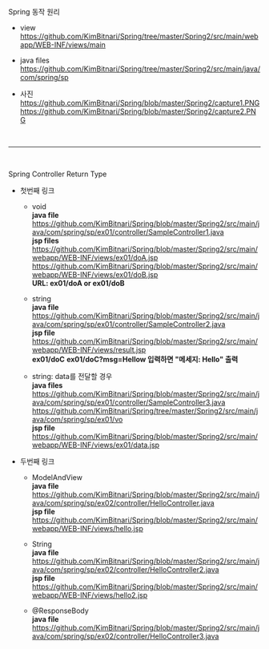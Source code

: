 Spring 동작 원리
  - view<br>
    https://github.com/KimBitnari/Spring/tree/master/Spring2/src/main/webapp/WEB-INF/views/main
  
  - java files<br>
    https://github.com/KimBitnari/Spring/tree/master/Spring2/src/main/java/com/spring/sp
  
  - 사진<br>
    https://github.com/KimBitnari/Spring/blob/master/Spring2/capture1.PNG<br>
    https://github.com/KimBitnari/Spring/blob/master/Spring2/capture2.PNG

<br>
<hr>
<br>

Spring Controller Return Type
  - 첫번째 링크
    - void<br>
      <b>java file</b><br>
        https://github.com/KimBitnari/Spring/blob/master/Spring2/src/main/java/com/spring/sp/ex01/controller/SampleController1.java<br>
      <b>jsp files</b><br>
        https://github.com/KimBitnari/Spring/blob/master/Spring2/src/main/webapp/WEB-INF/views/ex01/doA.jsp<br>
        https://github.com/KimBitnari/Spring/blob/master/Spring2/src/main/webapp/WEB-INF/views/ex01/doB.jsp<br>
      <b>URL: ex01/doA or ex01/doB</b>

    - string<br>
      <b>java file</b><br>
        https://github.com/KimBitnari/Spring/blob/master/Spring2/src/main/java/com/spring/sp/ex01/controller/SampleController2.java<br>
      <b>jsp file</b><br>
        https://github.com/KimBitnari/Spring/blob/master/Spring2/src/main/webapp/WEB-INF/views/result.jsp<br>
      <b>ex01/doC</b>
      <b>ex01/doC?msg=Hellow 입력하면 "메세지: Hello" 출력</b>

    - string: data를 전달할 경우<br>
      <b>java files</b><br>
        https://github.com/KimBitnari/Spring/blob/master/Spring2/src/main/java/com/spring/sp/ex01/controller/SampleController3.java<br>
        https://github.com/KimBitnari/Spring/tree/master/Spring2/src/main/java/com/spring/sp/ex01/vo<br>
      <b>jsp file</b><br>
        https://github.com/KimBitnari/Spring/blob/master/Spring2/src/main/webapp/WEB-INF/views/ex01/data.jsp<br>
  
  - 두번째 링크
    - ModelAndView<br>
      <b>java file</b><br>
        https://github.com/KimBitnari/Spring/blob/master/Spring2/src/main/java/com/spring/sp/ex02/controller/HelloController.java<br>
      <b>jsp file</b><br>
        https://github.com/KimBitnari/Spring/blob/master/Spring2/src/main/webapp/WEB-INF/views/hello.jsp<br>
      
    - String<br>
      <b>java file</b><br>
        https://github.com/KimBitnari/Spring/blob/master/Spring2/src/main/java/com/spring/sp/ex02/controller/HelloController2.java<br>
      <b>jsp file</b><br>
        https://github.com/KimBitnari/Spring/blob/master/Spring2/src/main/webapp/WEB-INF/views/hello2.jsp<br>
      
    - @ResponseBody<br>
      <b>java file</b><br>
        https://github.com/KimBitnari/Spring/blob/master/Spring2/src/main/java/com/spring/sp/ex02/controller/HelloController3.java
